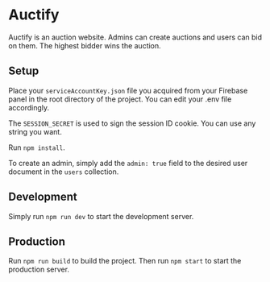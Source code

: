# Auctify
Auctify is an auction website. Admins can create auctions and users can bid on them. The highest bidder wins the auction.

## Setup
Place your `serviceAccountKey.json` file you acquired from your Firebase panel in the root directory of the project. You can edit your .env file accordingly.

The `SESSION_SECRET` is used to sign the session ID cookie. You can use any string you want.

Run `npm install`.

To create an admin, simply add the `admin: true` field to the desired user document in the `users` collection.

## Development
Simply run `npm run dev` to start the development server.

## Production
Run `npm run build` to build the project. Then run `npm start` to start the production server.